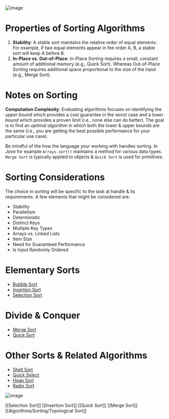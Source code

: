 
![image](https://github.com/user-attachments/assets/a85fbc3d-7086-424b-86c4-6768898f628a)
# Properties of Sorting Algorithms
1. __Stability__: A stable sort maintains the relative order of equal elements. For example, if two equal elements appear in the order A, B, a stable sort will keep A before B.
2. __In-Place vs. Out-of-Place__: In-Place Sorting requires a small, constant amount of additional memory (e.g., Quick Sort). Whereas Out-of-Place Sorting requires additional space proportional to the size of the input (e.g., Merge Sort).
# Notes on Sorting
 __Computation Complexity__: Evaluating algorithms focuses on identifying the _upper bound_ which provides a cost guarantee in the worst case and a _lower bound_ which provides a proven limit (i.e., none else can do better). The goal is to find an _optimal algorithm_ in which both the lower & upper bounds are the same (i.e., you are getting the best possible performance for your particular use case).

Be mindful of the how the language your working with handles sorting. In _Java_ for example `Arrays.sort()` maintains a method for various data types. `Merge Sort` is typically applied to objects & `Quick Sort` is used for primitives.

# Sorting Considerations
The choice in sorting will be specific to the task at handle & its requirements. A few elements that might be considered are:
- Stability
- Parallelism
- Deterministic
- Distinct Keys
- Multiple Key Types
- Arrays vs. Linked Lists
- Item Size
- Need for Guaranteed Performance
- Is Input Randomly Ordered

# Elementary Sorts
- [Bubble Sort](https://github.com/mc-0/DSA/blob/main/src/sorting/ElementarySortUtil.java#L10)
- [Insertion Sort](https://github.com/mc-0/DSA/blob/main/src/sorting/ElementarySortUtil.java#L24)
- [Selection Sort](https://github.com/mc-0/DSA/blob/main/src/sorting/ElementarySortUtil.java#L40)

# Divide & Conquer
- [Merge Sort](https://github.com/mc-0/DSA/blob/main/src/sorting/MergeSort.java)
- [Quick Sort](https://github.com/mc-0/DSA/blob/main/src/sorting/QuickSort.java)

# Other Sorts & Related Algorithms
- [Shell Sort](https://github.com/mc-0/DSA/blob/main/src/sorting/ShellSort.java)
- [Quick Select](https://github.com/mc-0/DSA/blob/main/src/sorting/QuickSelect.java)
- [Heap Sort](https://github.com/mc-0/DSA/blob/main/src/sorting/HeapSort.java)
- [Radix Sort]()

![image](https://github.com/user-attachments/assets/aee6dbfc-9081-4c2f-83c9-8fd40d4c541c)

[[Selection Sort]]
[[Insertion Sort]]
[[Quick Sort]]
[[Merge Sort]]
[[Algorithms/Sorting/Topological Sort]]
